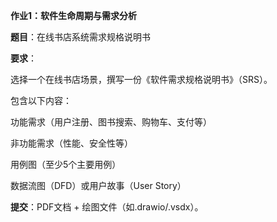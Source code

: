 **作业1：软件生命周期与需求分析**

**题目**：在线书店系统需求规格说明书 

**要求**：

选择一个在线书店场景，撰写一份《软件需求规格说明书》（SRS）。

包含以下内容：

功能需求（用户注册、图书搜索、购物车、支付等）

非功能需求（性能、安全性等）

用例图（至少5个主要用例）

数据流图（DFD）或用户故事（User Story） 

**提交**：PDF文档 + 绘图文件（如.drawio/.vsdx）。

